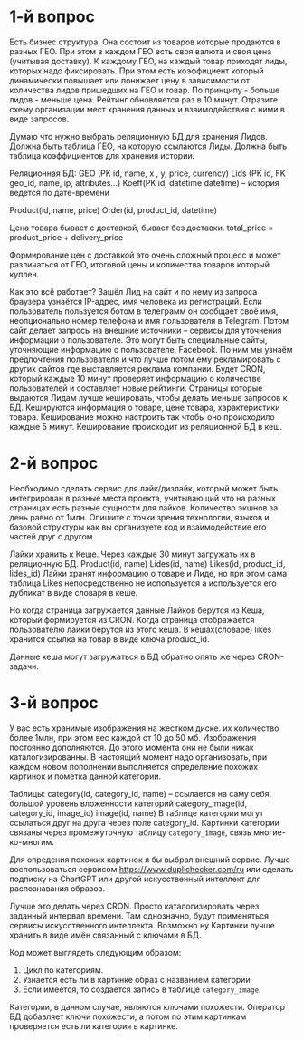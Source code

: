 # 1-й вопрос

Есть бизнес структура. Она состоит из товаров которые продаются в разных ГЕО. При этом в каждом ГЕО есть своя валюта и своя цена (учитывая доставку). К каждому ГЕО, на каждый товар приходят лиды, которых надо фиксировать. При этом есть коэффициент который динамически повышает или понижает цену в зависимости от количества лидов пришедших на ГЕО и товар. По принципу - больше лидов - меньше цена. Рейтинг обновляется раз в 10 минут.
Отразите схему организации мест хранения данных и взаимодействия с ними в виде запросов.


Думаю что нужно выбрать реляционную БД для хранения Лидов. Должна быть таблица ГЕО, на которую ссылаются Лиды. Должна быть таблица коэффициентов для хранения истории.

Реляционная БД:
GEO (PK id, name, x , y, price, currency)
Lids (PK id, FK geo_id,  name, ip, attributes…)
Koeff(PK id,  datetime datetime) – история ведется по дате-времени

Product(id, name, price)
Order(id, product_id, datetime)

Цена товара бывает с доставкой, бывает без доставки. 
total_price = product_price + delivery_price

Формирование цен с доставкой это очень сложный процесс и может различаться от ГЕО, итоговой цены и количества товаров который куплен.

Как это всё работает? Зашёл Лид на сайт и по нему из запроса браузера узнаётся IP-адрес, имя человека из регистраций. Если пользователь пользуется ботом в телеграмм он сообщает своё имя, неопционально номер телефона и имя пользователя в Telegram. Потом сайт делает запросы на внешние источники – сервисы для уточнения информации о пользователе. Это могут быть специальные сайты, уточняющие информацию о пользователе, Facebook. По ним мы узнаём предпочтения пользователя и что лучше потом ему рекламировать с других сайтов где выставляется реклама компании.
Будет CRON, который каждые 10 минут проверяет информацию о количестве пользователей и составляет новые рейтинги.
Страницы которые выдаются Лидам лучше кешировать, чтобы делать меньше запросов к БД. Кешируются информация о товаре, цене товара, характеристики товара. Кеширование можно настроить так чтобы оно происходило каждые 5 минут. Кеширование происходит из реляционной БД в кеш.


# 2-й вопрос
Необходимо сделать сервис для лайк/дизлайк, который может быть интегрирован в разные места проекта, учитывающий что на разных страницах есть разные сущности для лайков. Количество экшнов за день равно от 1млн. Опишите с точки зрения технологии, языков и базовой структуры как вы организуете код и взаимодействие его частей друг с другом

Лайки хранить к Кеше. Через каждые 30 минут загружать их в реляционную БД.
Product(id, name)
Lides(id, name)
Likes(id, product_id, lides_id)
Лайки хранят информацию о товаре и Лиде, но при этом сама таблица  Likes непосредственно не используется а используется его дубликат в виде словаря в кеше.


Но когда страница загружается данные Лайков берутся из Кеша, который формируется из CRON. Когда страница отображается пользователю лайки берутся из этого кеша.
В кешах(словаре) likes хранится ссылка на товар в виде ключа product_id.

Данные кеша могут загружаться в БД обратно опять же через CRON-задачи.


# 3-й вопрос

У вас есть хранимые изображения на жестком диске. их количество более 1млн, при этом вес каждой от 10 до 50 мб. Изображения постоянно дополняются. До этого момента они не были никак каталогизированны. В настоящий момент надо организовать, при каждом новом пополнении выполняется определение похожих картинок и пометка данной категории. 

Таблицы:
category(id, category_id, name) – ссылается на саму себя, большой уровень вложенности категорий
category_image(id, category_id, image_id)
image(id, name)
В таблице категории могут ссылаться друг на друга через поле category_id. Картинки категории связаны через промежуточную таблицу `category_image`, связь многие-ко-многим.

Для опредения похожих картинок я бы выбрал внешний сервис. Лучше воспользоваться сервисом https://www.duplichecker.com/ru или сделать подписку на ChartGPT или другой искусственный интеллект для распознавания образов.

Лучше это делать через CRON. Просто каталогизировать через заданный интервал времени.
Там однозначно, будут применяться сервисы искусственного интеллекта. Возможно ну
Картинки лучше хранить в виде имён связанный с ключами в БД.

Код может выглядеть следующим образом:
1. Цикл по категориям.
2. Узнается есть ли в картинке образ с названием категории
3. Если имеется, то создается запись в таблице `category_image`.

Категории, в данном случае, являются ключами похожести. Оператор БД добавляет ключи похожести, а потом по этим картинкам проверяется есть ли категория в картинке.

 
